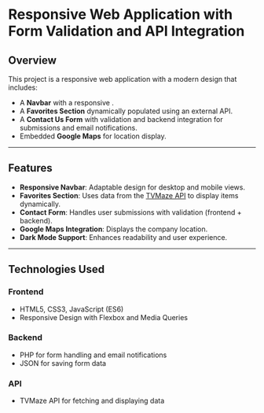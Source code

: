 # Responsive Web Application with Form Validation and API Integration

## Overview
This project is a responsive web application with a modern design that includes:
- A **Navbar** with a responsive .  
- A **Favorites Section** dynamically populated using an external API.  
- A **Contact Us Form** with validation and backend integration for submissions and email notifications.  
- Embedded **Google Maps** for location display.

---

## Features
- **Responsive Navbar**: Adaptable design for desktop and mobile views.  
- **Favorites Section**: Uses data from the [TVMaze API](https://www.tvmaze.com/api) to display items dynamically.  
- **Contact Form**: Handles user submissions with validation (frontend + backend).  
- **Google Maps Integration**: Displays the company location.  
- **Dark Mode Support**: Enhances readability and user experience.  

---

## Technologies Used

### Frontend
- HTML5, CSS3, JavaScript (ES6)  
- Responsive Design with Flexbox and Media Queries  
  

### Backend
- PHP for form handling and email notifications  
- JSON for saving form data  

### API
- TVMaze API for fetching and displaying data  


